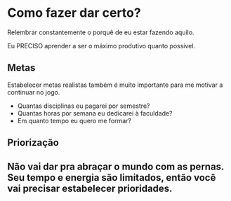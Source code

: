 # Como fazer dar certo?

Relembrar constantemente o porquê de eu estar fazendo aquilo.

Eu PRECISO aprender a ser o máximo produtivo quanto possível.

## Metas
Estabelecer metas realistas também é muito importante para me motivar a continuar no jogo.
 - Quantas disciplinas eu pagarei por semestre?
 - Quantas horas por semana eu dedicarei à faculdade?
 - Em quanto tempo eu quero me formar?

## Priorização
Não vai dar pra abraçar o mundo com as pernas. Seu tempo e energia são limitados, então você vai precisar estabelecer prioridades.
-
